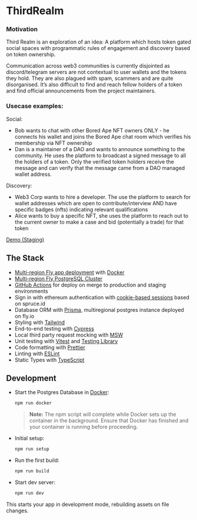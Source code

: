 # ThirdRealm

### Motivation

Third Realm is an exploration of an idea: A platform which hosts token gated social spaces with programmatic rules of engagement and discovery based on token ownership.

Communication across web3 communities is currently disjointed as discord/telegram servers are not contextual to user wallets and the tokens they hold. They are also plagued with spam, scammers and are quite disorganised. It’s also difficult to find and reach fellow holders of a token and find official announcements from the project maintainers.

### Usecase examples:

Social:

- Bob wants to chat with other Bored Ape NFT owners ONLY - he connects his wallet and joins the Bored Ape chat room which verifies his membership via NFT ownership
- Dan is a maintainer of a DAO and wants to announce something to the community. He uses the platform to broadcast a signed message to all the holders of a token. Only the verified token holders receive the message and can verify that the message came from a DAO managed wallet address.

Discovery:

- Web3 Corp wants to hire a developer. The use the platform to search for wallet addresses which are open to contribute/interview AND have specific badges (nfts) indicating relevant qualifications
- Alice wants to buy a specific NFT, she uses the platform to reach out to the current owner to make a case and bid (potentially a trade) for that token

[Demo (Staging)](https://thirdrealm-staging.fly.dev/)

## The Stack

- [Multi-region Fly app deployment](https://fly.io/docs/reference/scaling/) with [Docker](https://www.docker.com/)
- [Multi-region Fly PostgreSQL Cluster](https://fly.io/docs/getting-started/multi-region-databases/)
- [GitHub Actions](https://github.com/features/actions) for deploy on merge to production and staging environments
- Sign in with ethereum authentication with [cookie-based sessions](https://remix.run/docs/en/v1/api/remix#createcookiesessionstorage) based on spruce.id
- Database ORM with [Prisma](https://prisma.io), multiregional postgres instance deployed on fly.io
- Styling with [Tailwind](https://tailwindcss.com/)
- End-to-end testing with [Cypress](https://cypress.io)
- Local third party request mocking with [MSW](https://mswjs.io)
- Unit testing with [Vitest](https://vitest.dev) and [Testing Library](https://testing-library.com)
- Code formatting with [Prettier](https://prettier.io)
- Linting with [ESLint](https://eslint.org)
- Static Types with [TypeScript](https://typescriptlang.org)

## Development

- Start the Postgres Database in [Docker](https://www.docker.com/get-started):

  ```sh
  npm run docker
  ```

  > **Note:** The npm script will complete while Docker sets up the container in the background. Ensure that Docker has finished and your container is running before proceeding.

- Initial setup:

  ```sh
  npm run setup
  ```

- Run the first build:

  ```sh
  npm run build
  ```

- Start dev server:

  ```sh
  npm run dev
  ```

This starts your app in development mode, rebuilding assets on file changes.
